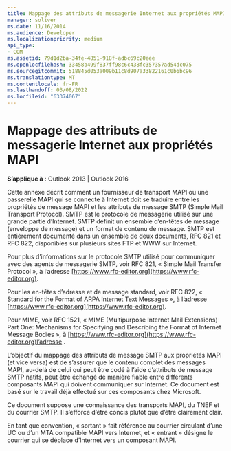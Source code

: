 ```yaml
---
title: Mappage des attributs de messagerie Internet aux propriétés MAPI
manager: soliver
ms.date: 11/16/2014
ms.audience: Developer
ms.localizationpriority: medium
api_type:
- COM
ms.assetid: 79d1d2ba-34fe-4851-918f-adbc69c20eee
ms.openlocfilehash: 33458b499f837ff98c6c438fc357357ad54dc075
ms.sourcegitcommit: 518845d053a009b11c8d907a33822161c0b6bc96
ms.translationtype: MT
ms.contentlocale: fr-FR
ms.lasthandoff: 03/08/2022
ms.locfileid: "63374067"
---
```

# <a name="mapping-of-internet-mail-attributes-to-mapi-properties"></a>Mappage des attributs de messagerie Internet aux propriétés MAPI

  
  
**S’applique à** : Outlook 2013 | Outlook 2016 
  
Cette annexe décrit comment un fournisseur de transport MAPI ou une passerelle MAPI qui se connecte à Internet doit se traduire entre les propriétés de message MAPI et les attributs de message SMTP (Simple Mail Transport Protocol). SMTP est le protocole de messagerie utilisé sur une grande partie d’Internet. SMTP définit un ensemble d’en-têtes de message (enveloppe de message) et un format de contenu de message. SMTP est entièrement documenté dans un ensemble de deux documents, RFC 821 et RFC 822, disponibles sur plusieurs sites FTP et WWW sur Internet.
  
Pour plus d’informations sur le protocole SMTP utilisé pour communiquer avec des agents de messagerie SMTP, voir RFC 821, « Simple Mail Transfer Protocol », à l’adresse [https://www.rfc-editor.org](https://www.rfc-editor.org).
  
Pour les en-têtes d’adresse et de message standard, voir RFC 822, « Standard for the Format of ARPA Internet Text Messages », à l’adresse [https://www.rfc-editor.org](https://www.rfc-editor.org).
  
Pour MIME, voir RFC 1521, « MIME (Multipurpose Internet Mail Extensions) Part One: Mechanisms for Specifying and Describing the Format of Internet Message Bodies », à [https://www.rfc-editor.org](https://www.rfc-editor.org)l’adresse .
  
L’objectif du mappage des attributs de message SMTP aux propriétés MAPI (et vice versa) est de s’assurer que le contenu complet des messages MAPI, au-delà de celui qui peut être codé à l’aide d’attributs de message SMTP natifs, peut être échangé de manière fiable entre différents composants MAPI qui doivent communiquer sur Internet. Ce document est basé sur le travail déjà effectué sur ces composants chez Microsoft. 
  
Ce document suppose une connaissance des transports MAPI, du TNEF et du courrier SMTP. Il s’efforce d’être concis plutôt que d’être clairement clair.
  
En tant que convention, « sortant » fait référence au courrier circulant d’une UC ou d’un MTA compatible MAPI vers Internet, et « entrant » désigne le courrier qui se déplace d’Internet vers un composant MAPI.
  

